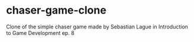 # chaser-game-clone
Clone of the simple chaser game made by Sebastian Lague in Introduction to Game Development ep. 8
